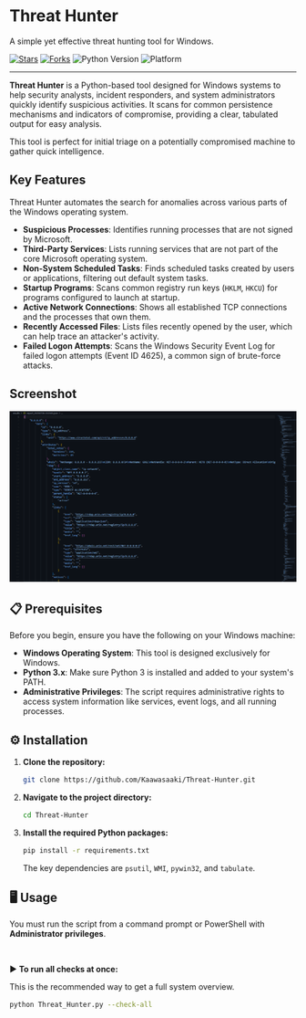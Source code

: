 
  <h1>Threat Hunter</h1>
  <p>A simple yet effective threat hunting tool for Windows.</p>

  <p>
    <a href="https://github.com/Kaawasaaki/Threat-Hunter/stargazers"><img src="https://img.shields.io/github/stars/Kaawasaaki/Threat-Hunter?style=for-the-badge&color=blue" alt="Stars"></a>
    <a href="https://github.com/Kaawasaaki/Threat-Hunter/network/members"><img src="https://img.shields.io/github/forks/Kaawasaaki/Threat-Hunter?style=for-the-badge&color=green" alt="Forks"></a>
    <img src="https://img.shields.io/badge/Python-3.x-blue?style=for-the-badge&logo=python" alt="Python Version">
    <img src="https://img.shields.io/badge/Platform-Windows-lightgrey?style=for-the-badge&logo=windows" alt="Platform">
  </p>
</div>

---

**Threat Hunter** is a Python-based tool designed for Windows systems to help security analysts, incident responders, and system administrators quickly identify suspicious activities. It scans for common persistence mechanisms and indicators of compromise, providing a clear, tabulated output for easy analysis.

This tool is perfect for initial triage on a potentially compromised machine to gather quick intelligence.

##  Key Features

Threat Hunter automates the search for anomalies across various parts of the Windows operating system.

*   **Suspicious Processes**: Identifies running processes that are not signed by Microsoft.
*   **Third-Party Services**: Lists running services that are not part of the core Microsoft operating system.
*   **Non-System Scheduled Tasks**: Finds scheduled tasks created by users or applications, filtering out default system tasks.
*   **Startup Programs**: Scans common registry run keys (`HKLM`, `HKCU`) for programs configured to launch at startup.
*   **Active Network Connections**: Shows all established TCP connections and the processes that own them.
*   **Recently Accessed Files**: Lists files recently opened by the user, which can help trace an attacker's activity.
*   **Failed Logon Attempts**: Scans the Windows Security Event Log for failed logon attempts (Event ID 4625), a common sign of brute-force attacks.

## Screenshot

![Threat Hunter Screenshot](Screenshots/json_output.png)

## 📋 Prerequisites

Before you begin, ensure you have the following on your Windows machine:

*   **Windows Operating System**: This tool is designed exclusively for Windows.
*   **Python 3.x**: Make sure Python 3 is installed and added to your system's PATH.
*   **Administrative Privileges**: The script requires administrative rights to access system information like services, event logs, and all running processes.

## ⚙️ Installation

1.  **Clone the repository:**
    ```sh
    git clone https://github.com/Kaawasaaki/Threat-Hunter.git
    ```

2.  **Navigate to the project directory:**
    ```sh
    cd Threat-Hunter
    ```

3.  **Install the required Python packages:**
    ```sh
    pip install -r requirements.txt
    ```
    The key dependencies are `psutil`, `WMI`, `pywin32`, and `tabulate`.

## 🖥️ Usage

You must run the script from a command prompt or PowerShell with **Administrator privileges**.

<br>

▶️ **To run all checks at once:**

This is the recommended way to get a full system overview.

```sh
python Threat_Hunter.py --check-all
